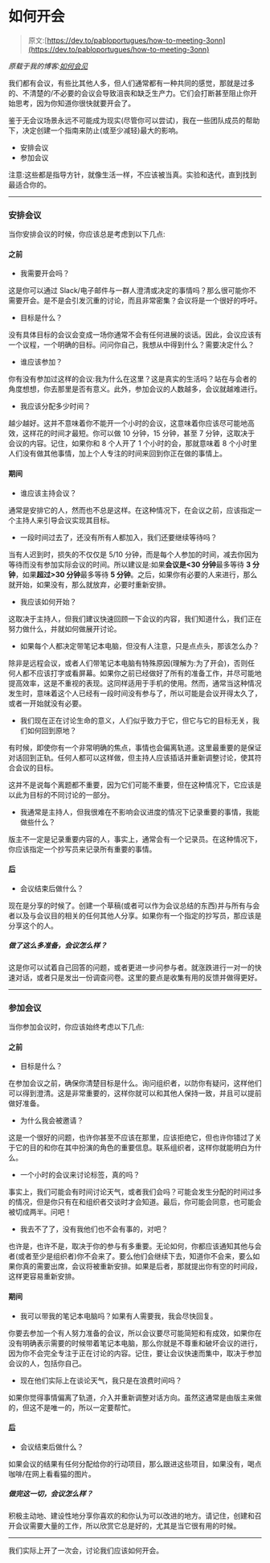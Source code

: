# 如何开会

> 原文:[https://dev.to/pabloportugues/how-to-meeting-3onn](https://dev.to/pabloportugues/how-to-meeting-3onn)

*原载于我的博客:[如何会见](https://bytemybits.gitlab.io/post/2018-06-05-how-to-meeting/)*

我们都有会议，有些比其他人多，但人们通常都有一种共同的感觉，那就是过多的、不清楚的/不必要的会议会导致沮丧和缺乏生产力。它们会打断甚至阻止你开始思考，因为你知道你很快就要开会了。

鉴于无会议场景永远不可能成为现实(尽管你可以尝试)，我在一些团队成员的帮助下，决定创建一个指南来防止(或至少减轻)最大的影响。

*   安排会议
*   参加会议

注意:这些都是指导方针，就像生活一样，不应该被当真。实验和迭代，直到找到最适合你的。

* * *

### 安排会议

当你安排会议的时候，你应该总是考虑到以下几点:

#### 之前

*   我需要开会吗？

这是你可以通过 Slack/电子邮件与一群人澄清或决定的事情吗？那么很可能你不需要开会。是不是会引发沉重的讨论，而且非常密集？会议将是一个很好的呼吁。

*   目标是什么？

没有具体目标的会议会变成一场你通常不会有任何进展的谈话。因此，会议应该有一个议程，一个明确的目标。问问你自己，我想从中得到什么？需要决定什么？

*   谁应该参加？

你有没有参加过这样的会议:我为什么在这里？这是真实的生活吗？站在与会者的角度想想，你去那里是否有意义。此外，参加会议的人数越多，会议就越难进行。

*   我应该分配多少时间？

越少越好。这并不意味着你不能开一个小时的会议，这意味着你应该尽可能地高效，这样花的时间才最短。你可以做 10 分钟，15 分钟，甚至 7 分钟，这取决于会议的内容。记住，如果你和 8 个人开了 1 个小时的会，那就意味着 8 个小时里人们没有做其他事情，加上个人专注的时间来回到你正在做的事情上。

#### 期间

*   谁应该主持会议？

通常是安排它的人，然而也不总是这样。在这种情况下，在会议之前，应该指定一个主持人来引导会议实现其目标。

*   一段时间过去了，还没有所有人都加入，我们还要继续等待吗？

当有人迟到时，损失的不仅仅是 5/10 分钟，而是每个人参加的时间，减去你因为等待而没有参加实际会议的时间。所以建议是:如果**会议是<30 分钟**最多等待 **3 分钟**，如果**超过>30 分钟**最多等待 **5 分钟**。之后，如果你有必要的人来进行，那么就开始，如果没有，那么就放弃，必要时重新安排。

*   我应该如何开始？

这取决于主持人，但我们建议快速回顾一下会议的内容，我们知道什么，我们正在努力做什么，并就如何做展开讨论。

*   如果每个人都决定带笔记本电脑，但没有人注意，只是点点头，那该怎么办？

除非是远程会议，或者人们带笔记本电脑有特殊原因(理解为:为了开会)，否则任何人都不应该打字或看屏幕。如果你之前已经做好了所有的准备工作，并尽可能地提高效率，这是不重视的表现。这同样适用于手机的使用。然而，通常当这种情况发生时，意味着这个人已经有一段时间没有参与了，所以可能是会议开得太久了，或者一开始就没有必要。

*   我们现在正在讨论生命的意义，人们似乎致力于它，但它与它的目标无关，我们如何回到原地？

有时候，即使你有一个非常明确的焦点，事情也会偏离轨道。这里最重要的是保证对话回到正轨。任何人都可以这样做，但主持人应该插话并重新调整讨论，使其符合会议的目标。

这并不是说每个离题都不重要，因为它们可能不重要，但在这种情况下，它应该是以此为目标的不同讨论的一部分。

*   我通常是主持人，但我很难在不影响会议进度的情况下记录重要的事情，我能做些什么？

版主不一定是记录重要内容的人，事实上，通常会有一个记录员。在这种情况下，你应该指定一个抄写员来记录所有重要的事情。

#### [后](#after)

*   会议结束后做什么？

现在是分享的时候了。创建一个草稿(或者可以作为会议总结的东西)并与所有与会者以及与会议目的相关的任何其他人分享。如果你有一个指定的抄写员，那应该是分享这个的人。

##### 做了这么多准备，会议怎么样？

这是你可以试着自己回答的问题，或者更进一步问参与者。就涨跌进行一对一的快速对话，或者只是发出一份调查问卷。这里的要点是收集有用的反馈并做得更好。

* * *

### 参加会议

当你参加会议时，你应该始终考虑以下几点:

#### 之前

*   目标是什么？

在参加会议之前，确保你清楚目标是什么。询问组织者，以防你有疑问，这样他们可以得到澄清。这是非常重要的，这样你就可以和其他人保持一致，并且可以提前做好准备。

*   为什么我会被邀请？

这是一个很好的问题，也许你甚至不应该在那里，应该拒绝它，但也许你错过了关于它的目的和你在其中扮演的角色的重要信息。联系组织者，这样你就能明白为什么。

*   一个小时的会议来讨论标签，真的吗？

事实上，我们可能会有时间讨论天气，或者我们会吗？可能会发生分配的时间过多的情况，但是你只有在和组织者交谈时才会知道。最后，你可能会同意，也可能会被切成两半。问吧！

*   我去不了了，没有我他们也不会有事的，对吧？

也许是，也许不是，取决于你的参与有多重要。无论如何，你都应该通知其他与会者(或者至少是组织者)你不会来了。要么他们会继续下去，知道你不会来，要么如果你真的需要出席，会议将被重新安排。如果是后者，那就提出你有空的时间段，这样更容易重新安排。

#### 期间

*   我可以带我的笔记本电脑吗？如果有人需要我，我会尽快回复。

你要去参加一个有人努力准备的会议，所以会议要尽可能简短和有成效，如果你在没有明确表示需要的时候带着笔记本电脑，那么你就是不尊重和破坏会议的进行，因为你不会完全专注于正在讨论的内容。记住，要让会议快速而集中，取决于参加会议的人，包括你自己。

*   现在他们实际上在谈论天气，我只是在浪费时间吗？

如果你觉得事情偏离了轨道，介入并重新调整对话方向。虽然这通常是由版主来做的，但这不是唯一的，所以一定要帮忙。

#### [后](#after)

*   会议结束后做什么？

如果会议的结果有任何分配给你的行动项目，那么跟进这些项目，如果没有，喝点咖啡/在网上看看猫的图片。

##### 做完这一切，会议怎么样？

积极主动地、建设性地分享你喜欢的和你认为可以改进的地方。请记住，创建和召开会议需要大量的工作，所以欣赏它总是好的，尤其是当它很有用的时候。

* * *

我们实际上开了一次会，讨论我们应该如何开会。
